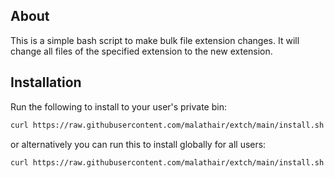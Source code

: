 ## About

This is a simple bash script to make bulk file extension changes. It will change all files of the specified extension to the new extension.

## Installation

Run the following to install to your user's private bin:
```bash
curl https://raw.githubusercontent.com/malathair/extch/main/install.sh | bash
```

or alternatively you can run this to install globally for all users:
```bash
curl https://raw.githubusercontent.com/malathair/extch/main/install.sh | bash
```
